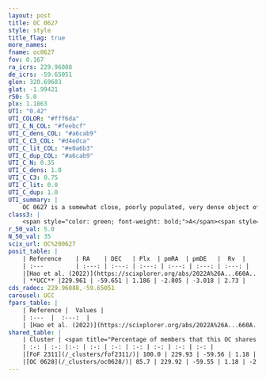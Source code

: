 ```yaml
---
layout: post
title: OC 0627
style: style
title_flag: true
more_names: 
fname: oc0627
fov: 0.167
ra_icrs: 229.96088
de_icrs: -59.65051
glon: 320.69683
glat: -1.99421
r50: 5.0
plx: 1.1863
UTI: "0.42"
UTI_COLOR: "#fff6da"
UTI_C_N_COL: "#feebcf"
UTI_C_dens_COL: "#a6cab9"
UTI_C_C3_COL: "#d4edca"
UTI_C_lit_COL: "#e0a6b3"
UTI_C_dup_COL: "#a6cab9"
UTI_C_N: 0.35
UTI_C_dens: 1.0
UTI_C_C3: 0.75
UTI_C_lit: 0.0
UTI_C_dup: 1.0
UTI_summary: |
    OC 0627 is a somewhat close, poorly populated, very dense object of high C3 quality. It was recently reported in the literature.<br><br>This object shares a large percentage of members with at least one entry reported in the same catalogue.
class3: |
    <span style="color: green; font-weight: bold;">A</span><span style="color: #FFC300; font-weight: bold;">B</span>
r_50_val: 5.0
N_50_val: 35
scix_url: OC%200627
posit_table: |
    | Reference    | RA    | DEC   | Plx  | pmRA  | pmDE   |  Rv  |
    | :---         | :---: | :---: | :---: | :---: | :---: | :---: |
    |[Hao et al. (2022)](https://scixplorer.org/abs/2022A%26A...660A...4H) | 230.058 | -59.729 | 1.183 | -2.843 | -3.097 | -- |
    | **UCC** |229.961 | -59.651 | 1.186 | -2.805 | -3.018 | 2.73 | 
cds_radec: 229.96088,-59.65051
carousel: UCC
fpars_table: |
    | Reference |  Values |
    | :---  |  :---:  |
    | [Hao et al. (2022)](https://scixplorer.org/abs/2022A%26A...660A...4H) | `AG=1.98, age=6.8, Z=0.017` |
shared_table: |
    | Cluster | <span title="Percentage of members that this OC shares with the ones listed">%</span>   | RA   | DEC   | Plx   | pmRA  | pmDE  | Rv | UTI |
    | :-: | :-: |:-: | :-: | :-: | :-: | :-: | :-: | :-: |
    |[FoF 2311](/_clusters/fof2311/)| 100.0 | 229.93 | -59.56 | 1.18 | -2.91 | -2.94 | -4.57 |0.16 |
    |[OC 0628](/_clusters/oc0628/)| 85.7 | 229.92 | -59.55 | 1.18 | -2.93 | -2.9 | -1.17 |0.5 |
---
```

